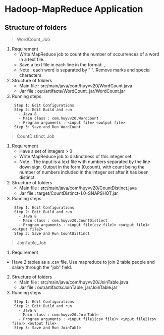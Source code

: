 # Hadoop-MapReduce Application
## Structure of folders
> WordCount_Job
1. Requirement
   - Write MapReduce job to count the number of occurrences of a word in a text file.
   - Save a text file in each line in the format: <word>,<frequency>
   - Note :  each word is separated by " ". Remove marks and special characters.
2. Structure of folders
   - Main file : src/main/java/com/huyvv20/WordCount.java
   - Jar file : out/artifacts/WordCount_jar/WordCount.jar
3. Running steps
   ```
    Step 1: Edit Configurations
    Step 2: Edit Build and run 
      - Java 8 
      - Main class : com.huyvv20.WordCount
      - Program arguments : <input file> <output file>
    Step 3: Save and Run WordCount
   ```
> CountDistinct_Job
1. Requirement
   - Have a set of integers > 0
   - Write MapReduce job to distinctness of this integer set.
   - Note : The input is a text file with numbers separated by the line down sign.
            Output in the form (0,count), with count being the number of numbers included 
            in the integer set after it has been distinct.
2. Structure of folders
   - Main file : src/main/java/com/huyvv20/CountDistinct.java
   - Jar file : target/CountDistinct-1.0-SNAPSHOT.jar
3. Running steps
   ```
    Step 1: Edit Configurations
    Step 2: Edit Build and run 
      - Java 8 
      - Main class : com.huyvv20.CountDistinct
      - Program arguments : <input file(csv file)> <output file1> <output file2>
    Step 3: Save and Run CountDistinct
   ```
> JoinTable_Job
 1. Requirement
   - Have 2 tables as a .csv file. Use mapreduce to join 2 table people and salary through the "job" field.
2. Structure of folders
   - Main file : src/main/java/com/huyvv20/JoinTable.java
   - Jar file : out/artifacts/JoinTable_jar/JoinTable.jar
3. Running steps
   ```
    Step 1: Edit Configurations
    Step 2: Edit Build and run 
      - Java 8 
      - Main class : com.huyvv20.JoinTable
      - Program arguments : <input file1(csv file)> <input file2(csv file)> <output file>
    Step 3: Save and Run JoinTable
   ```
